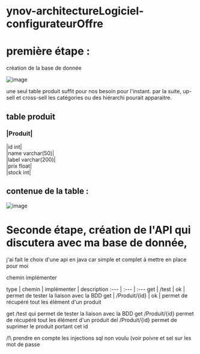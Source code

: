 # ynov-architectureLogiciel-configurateurOffre


première étape :
==

création de la base de donnée

![image](https://user-images.githubusercontent.com/77006808/144563248-0c13a55d-9224-4540-95b8-3bec92976f3f.png)

une seul table produit suffit pour nos besoin pour l'instant. par la suite, up-sell et cross-sell les catégories ou des hiérarchi pourait apparaitre.

table produit
-


### |Produit|

|id                int|  
|name      varchar(50)|  
|label    varchar(200)|  
|prix            float|  
|stock             int|  

contenue de la table :
-

![image](https://user-images.githubusercontent.com/77006808/144564669-55de234d-a01a-4064-9f74-cb1d30e040da.png)



Seconde étape, création de l'API qui discutera avec ma base de donnée, 
==

j'ai fait le choix d'une api en java car simple et complet à mettre en place pour moi

chemin implémenter

type | chemin | implémenter | description
 :--- | :--- | :--- 
get | /test | ok | permet de tester la liaison avec la BDD
get | /Produit/{id} | ok | permet de récupéré tout les élément d'un produit

get /test qui permet de tester la liaison avec la BDD
get /Produit/{id} permet de récupéré tout les élément d'un produit
del /Produit/{id} permet de suprimer le produit portant cet id

/!\ prendre en compte les injections sql non voulu (voir poivre et sel sur les mot de passe


